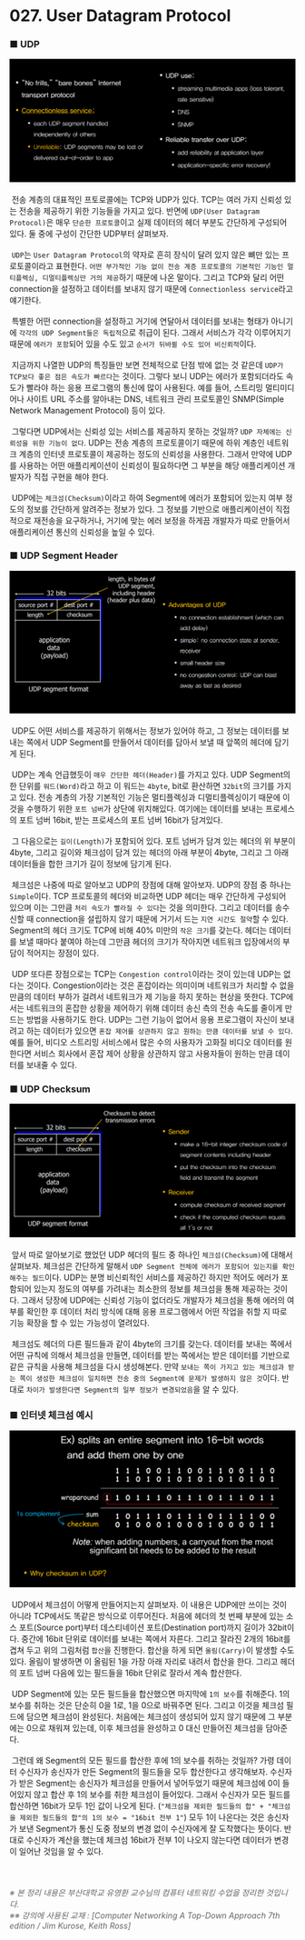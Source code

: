 # 027. User Datagram Protocol
### ■ UDP
![UDP]( https://raw.githubusercontent.com/taechacode/ComputerScienceRepository/master/Computer%20Network/images/CN_027_01.PNG)
<br><br>
&nbsp;전송 계층의 대표적인 프토로콜에는 TCP와 UDP가 있다. TCP는 여러 가지 신뢰성 있는 전송을 제공하기 위한 기능들을 가지고 있다. 반면에 `UDP(User Datagram Protocol)`은 매우 `단순한 프로토콜`이고 실제 데이터의 헤더 부분도 간단하게 구성되어 있다. 둘 중에 구성이 간단한 UDP부터 살펴보자.
<br><br>
&nbsp;`UDP`는 `User Datagram Protocol`의 약자로 흔히 장식이 달려 있지 않은 뼈만 있는 프로토콜이라고 표현한다. `어떤 부가적인 기능 없이 전송 계층 프로토콜의 기본적인 기능인 멀티플렉싱, 디멀티플렉싱만 거의 제공`하기 때문에 나온 말이다. 그리고 TCP와 달리 어떤 connection을 설정하고 데이터를 보내지 않기 때문에 `Connectionless service`라고 얘기한다.
<br><br>
&nbsp;특별한 어떤 connection을 설정하고 거기에 연달아서 데이터를 보내는 형태가 아니기에 `각각의 UDP Segment들은 독립적`으로 취급이 된다. 그래서 서비스가 각각 이루어지기 때문에 `에러가 포함`되어 있을 수도 있고 `순서가 뒤바뀔 수도 있어 비신뢰적`이다.
<br><br>
&nbsp;지금까지 나열한 UDP의 특징들만 보면 전체적으로 단점 밖에 없는 것 같은데 `UDP가 TCP보다 좋은 점은 속도가 빠르다`는 것이다. 그렇다 보니 UDP는 에러가 포함되더라도 속도가 빨라야 하는 응용 프로그램의 통신에 많이 사용된다. 예를 들어, 스트리밍 멀티미디어나 사이트 URL 주소를 알아내는 DNS, 네트워크 관리 프로토콜인 SNMP(Simple Network Management Protocol) 등이 있다.
<br><br>
&nbsp;그렇다면 UDP에서는 신뢰성 있는 서비스를 제공하지 못하는 것일까? `UDP 자체에는 신뢰성을 위한 기능이 없다`. UDP는 전송 계층의 프로토콜이기 때문에 하위 계층인 네트워크 계층의 인터넷 프로토콜이 제공하는 정도의 신뢰성을 사용한다. 그래서 만약에 UDP를 사용하는 어떤 애플리케이션이 신뢰성이 필요하다면 그 부분을 해당 애플리케이션 개발자가 직접 구현을 해야 한다.
<br><br>
&nbsp;UDP에는 `체크섬(Checksum)`이라고 하여 Segment에 에러가 포함되어 있는지 여부 정도의 정보를 간단하게 알려주는 정보가 있다. 그 정보를 기반으로 애플리케이션이 직접적으로 재전송을 요구하거나, 거기에 맞는 에러 보정을 하게끔 개발자가 따로 만들어서 애플리케이션 통신의 신뢰성을 높일 수 있다.
<br>
### ■ UDP Segment Header
![UDP Segment Header]( https://raw.githubusercontent.com/taechacode/ComputerScienceRepository/master/Computer%20Network/images/CN_027_02.PNG)
<br><br>
&nbsp;UDP도 어떤 서비스를 제공하기 위해서는 정보가 있어야 하고, 그 정보는 데이터를 보내는 쪽에서 UDP Segment를 만들어서 데이터를 담아서 보낼 때 앞쪽의 헤더에 담기게 된다.
<br><br>
&nbsp;UDP는 계속 언급했듯이 `매우 간단한 헤더(Header)`를 가지고 있다. UDP Segment의 한 단위를 `워드(Word)`라고 하고 이 워드는 `4byte`, bit로 환산하면 `32bit`의 크기를 가지고 있다. 전송 계층의 가장 기본적인 기능은 멀티플렉싱과 디멀티플렉싱이기 때문에 이것을 수행하기 위한 `포트 넘버`가 상단에 위치해있다. 여기에는 데이터를 보내는 프로세스의 포트 넘버 16bit, 받는 프로세스의 포트 넘버 16bit가 담겨있다.
<br><br>
&nbsp;그 다음으로는 `길이(Length)`가 포함되어 있다. 포트 넘버가 담겨 있는 헤더의 위 부분이 4byte, 그리고 길이와 체크섬이 담겨 있는 헤더의 아래 부분이 4byte, 그리고 그 아래 데이터들을 합한 크기가 길이 정보에 담기게 된다.
<br><br>
&nbsp;체크섬은 나중에 따로 알아보고 UDP의 장점에 대해 알아보자. UDP의 장점 중 하나는 `Simple`이다. TCP 프로토콜의 헤더와 비교하면 UDP 헤더는 매우 간단하게 구성되어 있으며 이는 그만큼 `처리 속도가 빨라질 수 있다`는 것을 의미한다. 그리고 데이터를 송수신할 때 connection을 설립하지 않기 때문에 거기서 드는 `지연 시간도 절약`할 수 있다. Segment의 헤더 크기도 TCP에 비해 40% 미만의 `작은 크기`를 갖는다. 헤더는 데이터를 보낼 때마다 붙여야 하는데 그만큼 헤더의 크기가 작아지면 네트워크 입장에서의 부담이 적어지는 장점이 있다.
<br><br>
&nbsp;UDP 또다른 장점으로는 TCP는 `Congestion control`이라는 것이 있는데 UDP는 없다는 것이다. Congestion이라는 것은 혼잡이라는 의미이며 네트워크가 처리할 수 없을 만큼의 데이터 부하가 걸려서 네트워크가 제 기능을 하지 못하는 현상을 뜻한다. TCP에서는 네트워크의 혼잡한 상황을 제어하기 위해 데이터 송신 측의 전송 속도를 줄이게 만드는 방법을 사용하기도 한다. UDP는 그런 기능이 없어서 응용 프로그램이 자신이 보내려고 하는 데이터가 있으면 `혼잡 제어를 상관하지 않고 원하는 만큼 데이터를 보낼 수 있다`. 예를 들어, 비디오 스트리밍 서비스에서 많은 수의 사용자가 고화질 비디오 데이터를 원한다면 서비스 회사에서 혼잡 제어 상황을 상관하지 않고 사용자들이 원하는 만큼 데이터를 보내줄 수 있다.
<br>
### ■ UDP Checksum
![UDP Checksum]( https://raw.githubusercontent.com/taechacode/ComputerScienceRepository/master/Computer%20Network/images/CN_027_03.PNG)
<br><br>
&nbsp;앞서 따로 알아보기로 했었던 UDP 헤더의 필드 중 하나인 `체크섬(Checksum)`에 대해서 살펴보자. 체크섬은 간단하게 말해서 `UDP Segment 전체에 에러가 포함되어 있는지를 확인해주는 필드`이다. UDP는 분명 비신뢰적인 서비스를 제공하긴 하지만 적어도 에러가 포함되어 있는지 정도의 여부를 가려내는 최소한의 정보를 체크섬을 통해 제공하는 것이다. 그래서 당장에 UDP에는 신뢰성 기능이 없더라도 개발자가 체크섬을 통해 에러의 여부를 확인한 후 데이터 처리 방식에 대해 응용 프로그램에서 어떤 작업을 취할 지 따로 기능 확장을 할 수 있는 가능성이 열려있다.
<br><br>
&nbsp;체크섬도 헤더의 다른 필드들과 같이 4byte의 크기를 갖는다. 데이터를 보내는 쪽에서 어떤 규칙에 의해서 체크섬을 만들면, 데이터를 받는 쪽에서는 받은 데이터를 기반으로 같은 규칙을 사용해 체크섬을 다시 생성해본다. 만약 `보내는 쪽이 가지고 있는 체크섬과 받는 쪽이 생성한 체크섬이 일치하면 전송 중의 Segment에 문제가 발생하지 않은 것`이다. 반대로 `차이가 발생한다면 Segment의 일부 정보가 변경되었음`을 알 수 있다. 
<br>
### ■ 인터넷 체크섬 예시
![인터넷 체크섬 예시]( https://raw.githubusercontent.com/taechacode/ComputerScienceRepository/master/Computer%20Network/images/CN_027_04.PNG)
<br><br>
&nbsp;UDP에서 체크섬이 어떻게 만들어지는지 살펴보자. 이 내용은 UDP에만 쓰이는 것이 아니라 TCP에서도 똑같은 방식으로 이루어진다. 처음에 헤더의 첫 번째 부분에 있는 소스 포트(Source port)부터 데스티네이션 포트(Destination port)까지 길이가 32bit이다. 중간에 16bit 단위로 데이터를 보내는 쪽에서 자른다. 그리고 잘라진 2개의 16bit를 겹쳐 두고 위의 그림처럼 `합산`을 진행한다. 합산을 하게 되면 `올림(Carry)`이 발생할 수도 있다. 올림이 발생하면 이 올림된 1을 가장 아래 자리로 내려서 합산을 한다. 그리고 헤더의 포트 넘버 다음에 있는 필드들을 16bit 단위로 잘라서 계속 합산한다.
<br><br>
&nbsp;UDP Segment에 있는 모든 필드들을 합산했으면 마지막에 `1의 보수`를 취해준다. 1의 보수를 취하는 것은 단순히 0을 1로, 1을 0으로 바꿔주면 된다. 그리고 이것을 체크섬 필드에 담으면 체크섬이 완성된다. 처음에는 체크섬이 생성되어 있지 않기 때문에 그 부분에는 0으로 채워져 있는데, 이후 체크섬을 완성하고 0 대신 만들어진 체크섬을 담아준다.
<br><br>
&nbsp;그런데 왜 Segment의 모든 필드를 합산한 후에 1의 보수를 취하는 것일까? 가령 데이터 수신자가 송신자가 만든 Segment의 필드들을 모두 합산한다고 생각해보자. 수신자가 받은 Segment는 송신자가 체크섬을 만들어서 넣어두었기 때문에 체크섬에 0이 들어있지 않고 합산 후 1의 보수를 취한 체크섬이 들어있다. 그래서 수신자가 모든 필드를 합산하면 16bit가 모두 1인 값이 나오게 된다. (`"체크섬을 제외한 필드들의 합" + "체크섬을 제외한 필드들의 합"의 1의 보수 = "16bit 전부 1"`) 모두 1이 나온다는 것은 송신자가 보낸 Segment가 통신 도중 정보의 변경 없이 수신자에게 잘 도착했다는 뜻이다. 반대로 수신자가 계산을 했는데 체크섬 16bit가 전부 1이 나오지 않는다면 데이터가 변경이 일어난 것임을 알 수 있다.
<br><br><br>
###### <span style="color:#666666">※ 본 정리 내용은 부산대학교 유영환 교수님의 컴퓨터 네트워킹 수업을 정리한 것입니다.<br>※※ 강의에 사용된 교재 : [Computer Networking A Top-Down Approach 7th edition / Jim Kurose, Keith Ross]</span>
